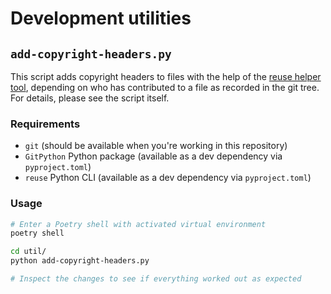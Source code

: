 <!--
SPDX-FileCopyrightText: 2022 Stephan Druskat

SPDX-License-Identifier: CC-BY-SA-4.0
-->

# Development utilities

## `add-copyright-headers.py`

This script adds copyright headers to files with the help of the [reuse helper tool](https://git.fsfe.org/reuse/tool), depending on who has contributed to a file as
recorded in the git tree.
For details, please see the script itself.

### Requirements

- `git` (should be available when you're working in this repository)
- `GitPython` Python package (available as a dev dependency via `pyproject.toml`)
- `reuse` Python CLI (available as a dev dependency via `pyproject.toml`)

### Usage

```bash
# Enter a Poetry shell with activated virtual environment
poetry shell

cd util/
python add-copyright-headers.py

# Inspect the changes to see if everything worked out as expected
```


